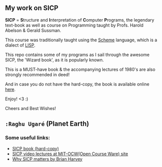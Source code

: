 ## My work on SICP

**SICP** = **S**tructure and **I**nterpretation of **C**omputer **P**rograms, the legendary text-book as well as course on Programming taught by Profs. Harold Abelson & Gerald Sussman.

This course was traditionally taught using the [Scheme][link_Scheme] language, which is a dialect of [LISP][link_LISP].

This repo contains some of my programs as I sail through the awesome SICP, the 'Wizard book', as it is popularly known.

This is a MUST-have book & the accompanying lectures of 1980's are also strongly recommended in deed!

And in case you do not have the hard-copy, the book is available online [here][link_SICP_online].

Enjoy! <3 :)

Cheers and Best Wishes!

`:Raghu Ugaré` 
(Planet Earth)
---

### Some useful links:

+ [SICP book (hard-copy)][link_SICP_Amazon]
+ [SICP video lectures at MIT-OCW(Open Course Ware) site][link_SICP_lectures]
+ [Why SICP matters by Brian Harvey][link_why_SICP_matters]

[link_LISP]: http://en.wikipedia.org/wiki/Lisp_%28programming_language%29
[link_Scheme]: http://en.wikipedia.org/wiki/Scheme_(programming_language)
[link_SICP_Amazon]: http://www.amazon.com/Structure-Interpretation-Computer-Programs-Engineering/dp/0262510871
[link_SICP_lectures]: http://ocw.mit.edu/courses/electrical-engineering-and-computer-science/6-001-structure-and-interpretation-of-computer-programs-spring-2005/video-lectures/
[link_SICP_online]: https://mitpress.mit.edu/sicp/
[link_why_SICP_matters]: http://www.cs.berkeley.edu/~bh/sicp.html
